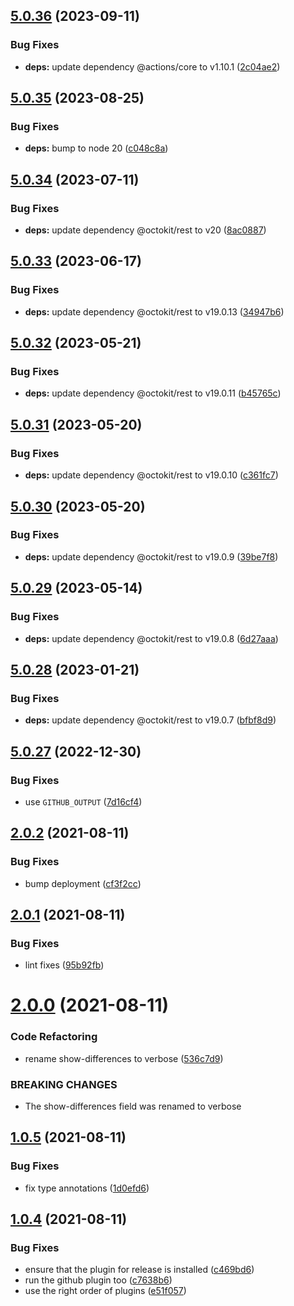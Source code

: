 ## [5.0.36](https://github.com/cpcloud/compare-commits-action/compare/v5.0.35...v5.0.36) (2023-09-11)


### Bug Fixes

* **deps:** update dependency @actions/core to v1.10.1 ([2c04ae2](https://github.com/cpcloud/compare-commits-action/commit/2c04ae21709e9c1dc60b565e80836216f8e6bbe0))

## [5.0.35](https://github.com/cpcloud/compare-commits-action/compare/v5.0.34...v5.0.35) (2023-08-25)


### Bug Fixes

* **deps:** bump to node 20 ([c048c8a](https://github.com/cpcloud/compare-commits-action/commit/c048c8a781adfd753dd6df15fafac68879177eaf))

## [5.0.34](https://github.com/cpcloud/compare-commits-action/compare/v5.0.33...v5.0.34) (2023-07-11)


### Bug Fixes

* **deps:** update dependency @octokit/rest to v20 ([8ac0887](https://github.com/cpcloud/compare-commits-action/commit/8ac08876bf1585dc22b42d04f9bd908128e7b9be))

## [5.0.33](https://github.com/cpcloud/compare-commits-action/compare/v5.0.32...v5.0.33) (2023-06-17)


### Bug Fixes

* **deps:** update dependency @octokit/rest to v19.0.13 ([34947b6](https://github.com/cpcloud/compare-commits-action/commit/34947b6a7c75d35ccdcff0dad9b3935724d5c91f))

## [5.0.32](https://github.com/cpcloud/compare-commits-action/compare/v5.0.31...v5.0.32) (2023-05-21)


### Bug Fixes

* **deps:** update dependency @octokit/rest to v19.0.11 ([b45765c](https://github.com/cpcloud/compare-commits-action/commit/b45765c692de77c8b1ab14ba2d954d4a6d6cd2ce))

## [5.0.31](https://github.com/cpcloud/compare-commits-action/compare/v5.0.30...v5.0.31) (2023-05-20)


### Bug Fixes

* **deps:** update dependency @octokit/rest to v19.0.10 ([c361fc7](https://github.com/cpcloud/compare-commits-action/commit/c361fc7cfd6b4f1e0c7f2738317a70526e3874d2))

## [5.0.30](https://github.com/cpcloud/compare-commits-action/compare/v5.0.29...v5.0.30) (2023-05-20)


### Bug Fixes

* **deps:** update dependency @octokit/rest to v19.0.9 ([39be7f8](https://github.com/cpcloud/compare-commits-action/commit/39be7f8db78f418695b2a196509853bb3d3f162a))

## [5.0.29](https://github.com/cpcloud/compare-commits-action/compare/v5.0.28...v5.0.29) (2023-05-14)


### Bug Fixes

* **deps:** update dependency @octokit/rest to v19.0.8 ([6d27aaa](https://github.com/cpcloud/compare-commits-action/commit/6d27aaa242c247368bb73fe0edc6a0ec2bb7ea85))

## [5.0.28](https://github.com/cpcloud/compare-commits-action/compare/v5.0.27...v5.0.28) (2023-01-21)


### Bug Fixes

* **deps:** update dependency @octokit/rest to v19.0.7 ([bfbf8d9](https://github.com/cpcloud/compare-commits-action/commit/bfbf8d964178d96acb14ad6468896f469ca52451))

## [5.0.27](https://github.com/cpcloud/compare-commits-action/compare/v5.0.26...v5.0.27) (2022-12-30)


### Bug Fixes

* use `GITHUB_OUTPUT` ([7d16cf4](https://github.com/cpcloud/compare-commits-action/commit/7d16cf498cf9c93f382b133a7e0d1edc918b89bd))

## [2.0.2](https://github.com/cpcloud/compare-commits-action/compare/v2.0.1...v2.0.2) (2021-08-11)


### Bug Fixes

* bump deployment ([cf3f2cc](https://github.com/cpcloud/compare-commits-action/commit/cf3f2cc91d37290218d362425e4d8c4eac8e69e8))

## [2.0.1](https://github.com/cpcloud/compare-commits-action/compare/v2.0.0...v2.0.1) (2021-08-11)


### Bug Fixes

* lint fixes ([95b92fb](https://github.com/cpcloud/compare-commits-action/commit/95b92fbac27b7c6c643b1fc36db0504615a05e5f))

# [2.0.0](https://github.com/cpcloud/compare-commits-action/compare/v1.0.5...v2.0.0) (2021-08-11)


### Code Refactoring

* rename show-differences to verbose ([536c7d9](https://github.com/cpcloud/compare-commits-action/commit/536c7d99c9b8396595b653a296eb02f94413535e))


### BREAKING CHANGES

* The show-differences field was renamed to verbose

## [1.0.5](https://github.com/cpcloud/compare-commits-action/compare/v1.0.4...v1.0.5) (2021-08-11)


### Bug Fixes

* fix type annotations ([1d0efd6](https://github.com/cpcloud/compare-commits-action/commit/1d0efd6eef48c908abeb3d4ebbff0f66560e49c8))

## [1.0.4](https://github.com/cpcloud/compare-commits-action/compare/v1.0.3...v1.0.4) (2021-08-11)


### Bug Fixes

* ensure that the plugin for release is installed ([c469bd6](https://github.com/cpcloud/compare-commits-action/commit/c469bd68e680fbbdf3c6edb1183ffbd1c9556f47))
* run the github plugin too ([c7638b6](https://github.com/cpcloud/compare-commits-action/commit/c7638b6fa757e9f3cd6fc35b788c2aadaba5546d))
* use the right order of plugins ([e51f057](https://github.com/cpcloud/compare-commits-action/commit/e51f057a313c0e59d6bb67b16147b7c225997a6c))
